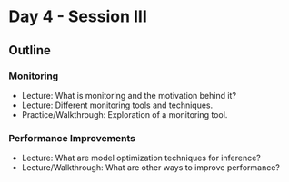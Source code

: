 # Day 4 - Session III

## Outline

### Monitoring

- Lecture: What is monitoring and the motivation behind it?
- Lecture: Different monitoring tools and techniques.
- Practice/Walkthrough: Exploration of a monitoring tool.

### Performance Improvements

- Lecture: What are model optimization techniques for inference?
- Lecture/Walkthrough: What are other ways to improve performance?
